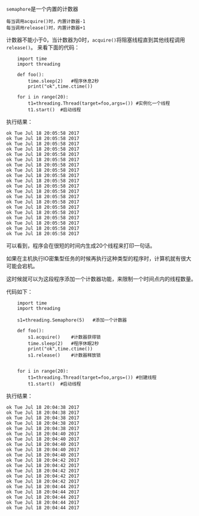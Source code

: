  `semaphore`是一个内置的计数器

    每当调用acquire()时，内置计数器-1
    每当调用release()时，内置计数器+1

计数器不能小于0，当计数器为0时，`acquire()`将阻塞线程直到其他线程调用`release()`。
来看下面的代码：
        
        import time
        import threading
        
        def foo():
            time.sleep(2)	#程序休息2秒
            print("ok",time.ctime())
        
        for i in range(20):
            t1=threading.Thread(target=foo,args=())	#实例化一个线程
            t1.start()	#启动线程
执行结果：

	ok Tue Jul 18 20:05:58 2017
	ok Tue Jul 18 20:05:58 2017
	ok Tue Jul 18 20:05:58 2017
	ok Tue Jul 18 20:05:58 2017
	ok Tue Jul 18 20:05:58 2017
	ok Tue Jul 18 20:05:58 2017
	ok Tue Jul 18 20:05:58 2017
	ok Tue Jul 18 20:05:58 2017
	ok Tue Jul 18 20:05:58 2017
	ok Tue Jul 18 20:05:58 2017
	ok Tue Jul 18 20:05:58 2017
	ok Tue Jul 18 20:05:58 2017
	ok Tue Jul 18 20:05:58 2017
	ok Tue Jul 18 20:05:58 2017
	ok Tue Jul 18 20:05:58 2017
	ok Tue Jul 18 20:05:58 2017
	ok Tue Jul 18 20:05:58 2017
	ok Tue Jul 18 20:05:58 2017
	ok Tue Jul 18 20:05:58 2017
	ok Tue Jul 18 20:05:58 2017
	
可以看到，程序会在很短的时间内生成20个线程来打印一句话。

如果在主机执行IO密集型任务的时候再执行这种类型的程序时，计算机就有很大可能会宕机。

这时候就可以为这段程序添加一个计数器功能，来限制一个时间点内的线程数量。

代码如下：

        import time
        import threading
        
        s1=threading.Semaphore(5)	#添加一个计数器
        
        def foo():
            s1.acquire()	#计数器获得锁
            time.sleep(2)	#程序休眠2秒
            print("ok",time.ctime())
            s1.release()	#计数器释放锁
        
        
        for i in range(20):
            t1=threading.Thread(target=foo,args=())	#创建线程
            t1.start()	#启动线程	
执行结果：
    
    ok Tue Jul 18 20:04:38 2017
    ok Tue Jul 18 20:04:38 2017
    ok Tue Jul 18 20:04:38 2017
    ok Tue Jul 18 20:04:38 2017
    ok Tue Jul 18 20:04:38 2017
    ok Tue Jul 18 20:04:40 2017
    ok Tue Jul 18 20:04:40 2017
    ok Tue Jul 18 20:04:40 2017
    ok Tue Jul 18 20:04:40 2017
    ok Tue Jul 18 20:04:40 2017
    ok Tue Jul 18 20:04:42 2017
    ok Tue Jul 18 20:04:42 2017
    ok Tue Jul 18 20:04:42 2017
    ok Tue Jul 18 20:04:42 2017
    ok Tue Jul 18 20:04:42 2017
    ok Tue Jul 18 20:04:44 2017
    ok Tue Jul 18 20:04:44 2017
    ok Tue Jul 18 20:04:44 2017
    ok Tue Jul 18 20:04:44 2017
    ok Tue Jul 18 20:04:44 2017